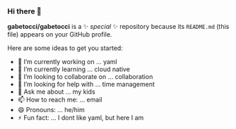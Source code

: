 ### Hi there 👋

**gabetocci/gabetocci** is a ✨ _special_ ✨ repository because its `README.md` (this file) appears on your GitHub profile.

Here are some ideas to get you started:

- 🔭 I’m currently working on ... yaml
- 🌱 I’m currently learning ... cloud native
- 👯 I’m looking to collaborate on ... collaboration
- 🤔 I’m looking for help with ... time management
- 💬 Ask me about ... my kids
- 📫 How to reach me: ... email
- 😄 Pronouns: ... he/him
- ⚡ Fun fact: ... I dont like yaml, but here I am
